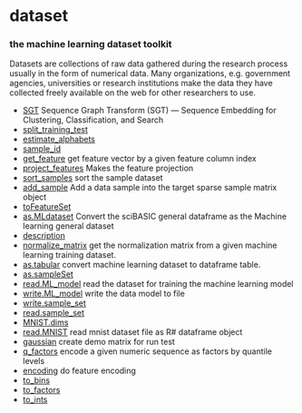# dataset

### the machine learning dataset toolkit
 
 Datasets are collections of raw data gathered during the research process 
 usually in the form of numerical data. Many organizations, e.g. government 
 agencies, universities or research institutions make the data they have 
 collected freely available on the web for other researchers to use.

+ [SGT](dataset/SGT.1) Sequence Graph Transform (SGT) — Sequence Embedding for Clustering, Classification, and Search
+ [split_training_test](dataset/split_training_test.1) 
+ [estimate_alphabets](dataset/estimate_alphabets.1) 
+ [sample_id](dataset/sample_id.1) 
+ [get_feature](dataset/get_feature.1) get feature vector by a given feature column index
+ [project_features](dataset/project_features.1) Makes the feature projection
+ [sort_samples](dataset/sort_samples.1) sort the sample dataset
+ [add_sample](dataset/add_sample.1) Add a data sample into the target sparse sample matrix object
+ [toFeatureSet](dataset/toFeatureSet.1) 
+ [as.MLdataset](dataset/as.MLdataset.1) Convert the sciBASIC general dataframe as the Machine learning general dataset
+ [description](dataset/description.1) 
+ [normalize_matrix](dataset/normalize_matrix.1) get the normalization matrix from a given machine learning training dataset.
+ [as.tabular](dataset/as.tabular.1) convert machine learning dataset to dataframe table.
+ [as.sampleSet](dataset/as.sampleSet.1) 
+ [read.ML_model](dataset/read.ML_model.1) read the dataset for training the machine learning model
+ [write.ML_model](dataset/write.ML_model.1) write the data model to file
+ [write.sample_set](dataset/write.sample_set.1) 
+ [read.sample_set](dataset/read.sample_set.1) 
+ [MNIST.dims](dataset/MNIST.dims.1) 
+ [read.MNIST](dataset/read.MNIST.1) read mnist dataset file as R# dataframe object
+ [gaussian](dataset/gaussian.1) create demo matrix for run test
+ [q_factors](dataset/q_factors.1) encode a given numeric sequence as factors by quantile levels
+ [encoding](dataset/encoding.1) do feature encoding
+ [to_bins](dataset/to_bins.1) 
+ [to_factors](dataset/to_factors.1) 
+ [to_ints](dataset/to_ints.1) 
